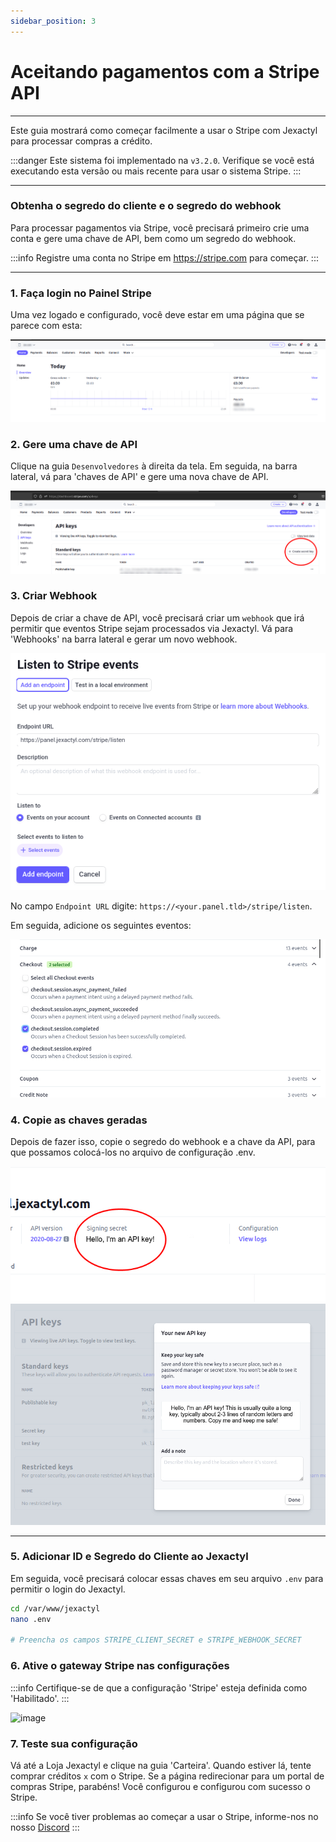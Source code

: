 ```yaml
---
sidebar_position: 3
---
```


# Aceitando pagamentos com a Stripe API

***

Este guia mostrará como começar facilmente a usar o Stripe com Jexactyl
para processar compras a crédito.

:::danger
Este sistema foi implementado na `v3.2.0`. Verifique se você está executando esta versão
ou mais recente para usar o sistema Stripe.
:::

***

### Obtenha o segredo do cliente e o segredo do webhook

Para processar pagamentos via Stripe, você precisará primeiro
crie uma conta e gere uma chave de API, bem como um segredo do webhook.

:::info Registre uma conta no Stripe em https://stripe.com para começar.
:::

***

### 1. Faça login no Painel Stripe

Uma vez logado e configurado, você deve estar em uma página que se parece com esta:

![image](../../img/stripe-dashboard.jpg)

### 2. Gere uma chave de API

Clique na guia `Desenvolvedores` à direita da tela. Em seguida, na barra lateral,
vá para 'chaves de API' e gere uma nova chave de API.

![image](../../img/stripe-apikey.jpg)

### 3. Criar Webhook

Depois de criar a chave de API, você precisará criar um `webhook` que irá
permitir que eventos Stripe sejam processados via Jexactyl. Vá para 'Webhooks' na barra lateral
e gerar um novo webhook.

![image](../../img/stripe-webhook.png)

No campo `Endpoint URL` digite: `https://<your.panel.tld>/stripe/listen`.

Em seguida, adicione os seguintes eventos:

![image](../../img/stripe-perms.jpg)

### 4. Copie as chaves geradas

Depois de fazer isso, copie o segredo do webhook e a chave da API,
para que possamos colocá-los no arquivo de configuração .env.

![image](../../img/stripe-webhook-secret.jpg)
![image](../../img/stripe-api-secret.jpg)

***

### 5. Adicionar ID e Segredo do Cliente ao Jexactyl
Em seguida, você precisará colocar essas chaves em seu arquivo `.env` para permitir o login do Jexactyl.

```bash
cd /var/www/jexactyl
nano .env

# Preencha os campos STRIPE_CLIENT_SECRET e STRIPE_WEBHOOK_SECRET
```

### 6. Ative o gateway Stripe nas configurações

:::info Certifique-se de que a configuração 'Stripe' esteja definida como 'Habilitado'.
:::

![image](../img/store_admin.png)

### 7. Teste sua configuração

Vá até a Loja Jexactyl e clique na guia 'Carteira'. Quando estiver lá, tente comprar créditos `x` com o Stripe.
Se a página redirecionar para um portal de compras Stripe, parabéns! Você configurou e configurou com sucesso o Stripe.

:::info Se você tiver problemas ao começar a usar o Stripe, informe-nos no nosso [Discord](https://discord.gg/8r7n7mU33R)
:::

